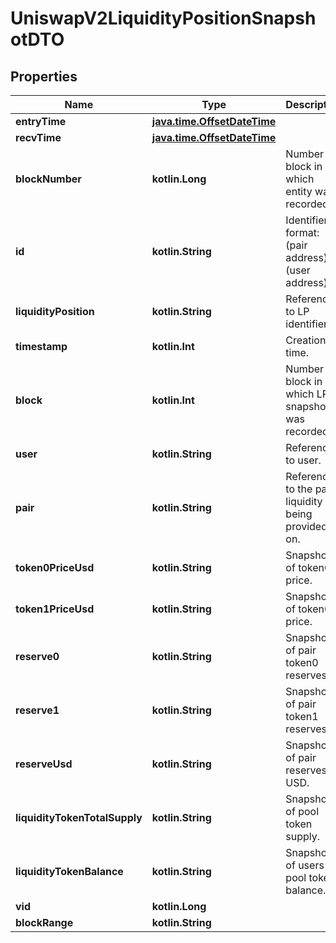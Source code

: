 
# UniswapV2LiquidityPositionSnapshotDTO

## Properties
Name | Type | Description | Notes
------------ | ------------- | ------------- | -------------
**entryTime** | [**java.time.OffsetDateTime**](java.time.OffsetDateTime.md) |  |  [optional]
**recvTime** | [**java.time.OffsetDateTime**](java.time.OffsetDateTime.md) |  |  [optional]
**blockNumber** | **kotlin.Long** | Number of block in which entity was recorded. |  [optional]
**id** | **kotlin.String** | Identifier, format: (pair address)-(user address) |  [optional]
**liquidityPosition** | **kotlin.String** | Reference to LP identifier. |  [optional]
**timestamp** | **kotlin.Int** | Creation time. |  [optional]
**block** | **kotlin.Int** | Number of block in which LP snapshot was recorded. |  [optional]
**user** | **kotlin.String** | Reference to user. |  [optional]
**pair** | **kotlin.String** | Reference to the pair liquidity is being provided on. |  [optional]
**token0PriceUsd** | **kotlin.String** | Snapshot of token0 price. |  [optional]
**token1PriceUsd** | **kotlin.String** | Snapshot of token0 price. |  [optional]
**reserve0** | **kotlin.String** | Snapshot of pair token0 reserves. |  [optional]
**reserve1** | **kotlin.String** | Snapshot of pair token1 reserves. |  [optional]
**reserveUsd** | **kotlin.String** | Snapshot of pair reserves in USD. |  [optional]
**liquidityTokenTotalSupply** | **kotlin.String** | Snapshot of pool token supply. |  [optional]
**liquidityTokenBalance** | **kotlin.String** | Snapshot of users pool token balance. |  [optional]
**vid** | **kotlin.Long** |  |  [optional]
**blockRange** | **kotlin.String** |  |  [optional]




